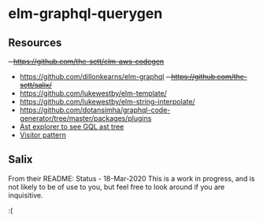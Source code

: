 # elm-graphql-querygen

## Resources
~~- https://github.com/the-sett/elm-aws-codegen~~
- https://github.com/dillonkearns/elm-graphql
~~- https://github.com/the-sett/salix/~~
- https://github.com/lukewestby/elm-template/
- https://github.com/lukewestby/elm-string-interpolate/
- https://github.com/dotansimha/graphql-code-generator/tree/master/packages/plugins
- [Ast explorer to see GQL ast tree](https://astexplorer.net)
- [Visitor pattern](https://graphql-code-generator.com/docs/custom-codegen/using-visitor)

## Salix
From their README:
Status - 18-Mar-2020 This is a work in progress, and is not likely to be of use to you, but feel free to look around if you are inquisitive.

:(
